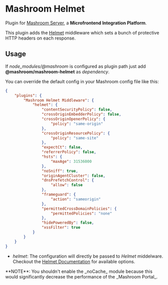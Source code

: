 
# Mashroom Helmet

Plugin for [Mashroom Server](https://www.mashroom-server.com), a **Microfrontend Integration Platform**.

This plugin adds the [Helmet](https://helmetjs.github.io/) middleware which sets a bunch of protective HTTP headers on each response.

## Usage

If *node_modules/@mashroom* is configured as plugin path just add **@mashroom/mashroom-helmet** as *dependency*.

You can override the default config in your Mashroom config file like this:

```json
{
    "plugins": {
        "Mashroom Helmet Middleware": {
            "helmet": {
                "contentSecurityPolicy": false,
                "crossOriginEmbedderPolicy": false,
                "crossOriginOpenerPolicy": {
                    "policy": "same-origin"
                },
                "crossOriginResourcePolicy": {
                    "policy": "same-site"
                },
                "expectCt": false,
                "referrerPolicy": false,
                "hsts": {
                    "maxAge": 31536000
                },
                "noSniff": true,
                "originAgentCluster": false,
                "dnsPrefetchControl": {
                    "allow": false
                },
                "frameguard": {
                    "action": "sameorigin"
                },
                "permittedCrossDomainPolicies": {
                    "permittedPolicies": "none"
                },
                "hidePoweredBy": false,
                "xssFilter": true
            }
        }
    }
}
```

* _helmet_: The configuration will directly be passed to _Helmet_ middelware. Checkout the [Helmet Documentation](https://helmetjs.github.io/docs/)
for available options.

<span class="panel-info">
**NOTE**: You shouldn't enable the _noCache_ module because this would significantly decrease the performance of the _Mashroom Portal_.
</span>
